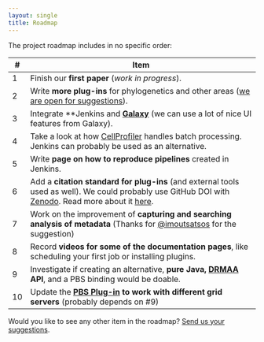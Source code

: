```yaml
---
layout: single
title: Roadmap
---
```


The project roadmap includes in no specific order:

<table class="pure-table pure-table-horizontal">
    <thead>
        <tr>
            <th>#</th>
            <th>Item</th>
        </tr>
    </thead>
    <tbody>
    	<tr>
    		<td>1</td>
    		<td>Finish our <strong>first paper</strong> (<i>work in progress</i>).</td>
    	</tr>
    	<tr>
    		<td>2</td>
    		<td>Write <strong>more plug-ins</strong> for phylogenetics and other areas (<a href="https://groups.google.com/forum/#!forum/biouno-developers">we are open for suggestions</a>).</td>
    	</tr>
    	<tr>
    		<td>3</td>
    		<td>Integrate **Jenkins and <strong><a href="http://galaxyproject.org">Galaxy</a></strong> (we can use a lot of nice UI features from Galaxy).</td>
    	</tr>
    	<tr>
    		<td>4</td>
    		<td>Take a look at how <a href="http://cellprofiler.org">CellProfiler</a> handles batch processing. Jenkins can probably be used as an alternative.</td>
    	</tr>
    	<tr>
    		<td>5</td>
    		<td>Write <strong>page on how to reproduce pipelines</strong> created in Jenkins.</td>
    	</tr>
    	<tr>
    		<td>6</td>
    		<td>Add a <strong>citation standard for plug-ins</strong> (and external tools used as well). We could probably use GitHub DOI with <a href="https://zenodo.org">Zenodo</a>. Read more about it <a href="https://github.com/blog/1840-improving-github-for-science">here</a>.</td>
    	</tr>
    	<tr>
    		<td>7</td>
    		<td>Work on the improvement of <strong>capturing and searching analysis of metadata</strong> (Thanks for <a href="https://github.com/imoutsatsos">@imoutsatsos</a> for the suggestion)</td>
    	</tr>
    	<tr>
    		<td>8</td>
    		<td>Record <strong>videos for some of the documentation pages</strong>, like scheduling your first job or installing plugins.</td>
    	</tr>
    	<tr>
    		<td>9</td>
    		<td>Investigate if creating an alternative, <strong>pure Java, <a href="http://www.drmaa.org/">DRMAA</a> API</strong>, and a PBS binding would be doable.</td>
    	</tr>
    	<tr>
    		<td>10</td>
    		<td>Update the <strong><a href="https://github.com/biouno/pbs-plugin">PBS Plug-in</a> to work with different grid servers</strong> (probably depends on #9)</td>
    	</tr>
    </tbody>
</table>

Would you like to see any other item in the roadmap? [Send us your suggestions](https://groups.google.com/forum/#!forum/biouno-developers).